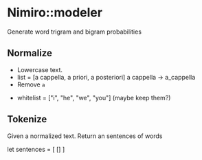 # Nimiro::modeler
Generate word trigram and bigram probabilities

## Normalize
- Lowercase text.
- list = [a cappella, a priori, a posteriori]
  a cappella -> a_cappella
- Remove `a`

* whitelist = ["i", "he", "we", "you"] (maybe keep them?)

## Tokenize
Given a normalized text. Return an sentences of words

let sentences =
[
  []
]
